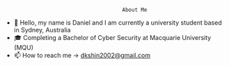                                           About Me 

- 👋 Hello, my name is Daniel and I am currently a university student based in Sydney, Australia
- 🎓 Completing a Bachelor of Cyber Security at Macquarie University (MQU)
- 📫 How to reach me -> dkshin2002@gmail.com

<!---
daniel-dk-shin/daniel-dk-shin is a ✨ special ✨ repository because its `README.md` (this file) appears on your GitHub profile.
You can click the Preview link to take a look at your changes.
--->
